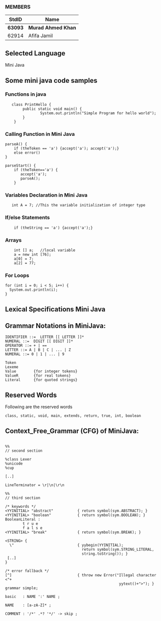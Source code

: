 ### MEMBERS ###
StdID | Name
------------ | -------------
**63093** | **Murad Ahmed Khan** <!--Group Leader-->
62914 | Afifa Jamil

## Selected Language ##    

Mini Java

## Some mini java code samples ##

### Functions in java ###

```
   class PrintHello {
        public static void main() {
                System.out.println("Simple Program for hello world");
        }
    }

```


### Calling Function in Mini Java ###

```
parseA() {
    if (theToken == 'a') {accept('a'); accept('a');}
    else error()
}

parseStart() {
    if (theToken=='a') {
       accept('a');
       parseA();
    }
```

### Variables Declaration in Mini Java ###

```
   int A = 7; //This the variable initialization of integer type

```

### If/else Statements ### 

```
    if (theString == 'a') {accept('a');}

```

### Arrays ###

```
    int [] a;   //local variable 
    a = new int [76];
    a[0] = 7;
    a[2] = 77;
```

### For Loops ###
```
for (int i = 0; i < 5; i++) {
  System.out.println(i);
}
```


##   Lexical Specifications Mini Java  ##   

## **Grammar Notations in MiniJava:** ##
```
IDENTIFIER ::=  LETTER [[ LETTER ]]*
NUMERAL ::=  DIGIT [[ DIGIT ]]*
OPERATOR ::= + | ==
LETTER ::= A | B | C | ... | Z
NUMERAL ::= 0 | 1 | ... | 9

Token
Lexeme
Value        {for integer tokens}
ValueR       {for real tokens}
Literal      {for quoted strings}
```

## Reserved Words ##
Following are the reserved words
```
class, static, void, main, extends, return, true, int, boolean
```
    
## Context_Free_Grammar (CFG) of MiniJava:
```

%%
// second section

%class Lexer
%unicode
%cup

[..]

LineTerminator = \r|\n|\r\n

%%
// third section

/* keywords */
<YYINITIAL> "abstract"           { return symbol(sym.ABSTRACT); }
<YYINITIAL> "boolean"            { return symbol(sym.BOOLEAN); }
BooleanLiteral :
        t r u e
        f a l s e
<YYINITIAL> "break"              { return symbol(sym.BREAK); }

<STRING> {
  \"                             { yybegin(YYINITIAL); 
                                   return symbol(sym.STRING_LITERAL, 
                                   string.toString()); }
 [..]
}

/* error fallback */
[^]                              { throw new Error("Illegal character <"+
                                                    yytext()+">"); }
grammar simple;

basic   : NAME ':' NAME ;

NAME    : [a-zA-Z]* ;

COMMENT : '/*' .*? '*/' -> skip ;

```
